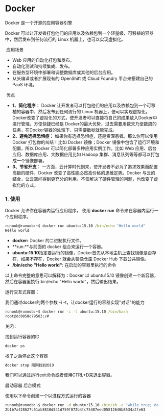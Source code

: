 # Docker

Docker 是一个开源的应用容器引擎

Docker 可以让开发者打包他们的应用以及依赖包到一个轻量级、可移植的容器中，然后发布到任何流行的 Linux 机器上，也可以实现虚拟化。



​	应用场景

- Web 应用的自动化打包和发布。
- 自动化测试和持续集成、发布。
- 在服务型环境中部署和调整数据库或其他的后台应用。
- 从头编译或者扩展现有的 OpenShift 或 Cloud Foundry 平台来搭建自己的 PaaS 环境。



​	优点

- **1、简化程序：**
  Docker 让开发者可以打包他们的应用以及依赖包到一个可移植的容器中，然后发布到任何流行的 Linux 机器上，便可以实现虚拟化。Docker改变了虚拟化的方式，使开发者可以直接将自己的成果放入Docker中进行管理。方便快捷已经是 Docker的最大优势，过去需要用数天乃至数周的	任务，在Docker容器的处理下，只需要数秒就能完成。
- **2、避免选择恐惧症：**
  如果你有选择恐惧症，还是资深患者。那么你可以使用 Docker 打包你的纠结！比如 Docker 镜像；Docker 镜像中包含了运行环境和配置，所以 Docker 可以简化部署多种应用实例工作。比如 Web 应用、后台应用、数据库应用、大数据应用比如 Hadoop 集群、消息队列等等都可以打包成一个镜像部署。
- **3、节省开支：**
  一方面，云计算时代到来，使开发者不必为了追求效果而配置高额的硬件，Docker 改变了高性能必然高价格的思维定势。Docker 与云的结合，让云空间得到更充分的利用。不仅解决了硬件管理的问题，也改变了虚拟化的方式。

### 1.  使用

Docker 允许你在容器内运行应用程序， 使用 **docker run** 命令来在容器内运行一个应用程序。

```cmd
runoob@runoob:~$ docker run ubuntu:15.10 /bin/echo "Hello world"
Hello world
```

- **docker:** Docker 的二进制执行文件。
- **run:**与前面的 docker 组合来运行一个容器。
- **ubuntu:15.10**指定要运行的镜像，Docker首先从本地主机上查找镜像是否存在，如果不存在，Docker 就会从镜像仓库 Docker Hub 下载公共镜像。
- **/bin/echo "Hello world":** 在启动的容器里执行的命令

以上命令完整的意思可以解释为：Docker 以 ubuntu15.10 镜像创建一个新容器，然后在容器里执行 bin/echo "Hello world"，然后输出结果。



运行交互式容器：

我们通过docker的两个参数 -i -t，让docker运行的容器实现"对话"的能力

```cmd
runoob@runoob:~$ docker run -i -t ubuntu:15.10 /bin/bash
root@dc0050c79503:/#
```

关闭：

找到运行容器的ID

```cmd
docker ps 
```

找了之后停止这个容器

```cmd
docker stop 刚刚找到的ID
```

我们可以通过运行exit命令或者使用CTRL+D来退出容器。





启动容器 后台模式

使用以下命令创建一个以进程方式运行的容器

```cmd
runoob@runoob:~$ docker run -d ubuntu:15.10 /bin/sh -c "while true; do echo hello world; sleep 1; done"
2b1b7a428627c51ab8810d541d759f072b4fc75487eed05812646b8534a2fe63
```



